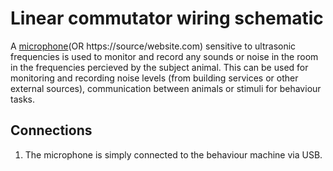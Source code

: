 # Linear commutator wiring schematic

A <!--TODO-->[microphone](./link/to/microphone.md)(OR https://source/website.com) sensitive to ultrasonic frequencies is used to monitor and record any sounds or noise in the room in the frequencies percieved by the subject animal. This can be used for monitoring and recording noise levels (from building services or other external sources), communication between animals or stimuli for behaviour tasks. 

## Connections

1. The microphone is simply connected to the behaviour machine via USB.